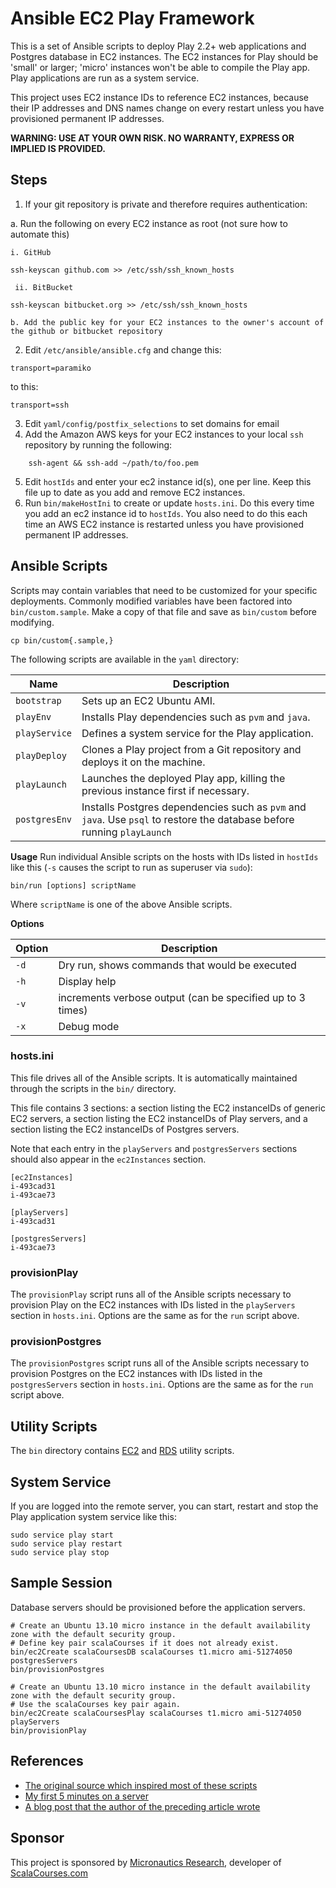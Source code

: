 # Ansible EC2 Play Framework
This is a set of Ansible scripts to deploy Play 2.2+ web applications and Postgres database in EC2 instances.
The EC2 instances for Play should be 'small' or larger; 'micro' instances won't be able to compile the Play app.
Play applications are run as a system service.

This project uses EC2 instance IDs to reference EC2 instances, because their IP addresses and DNS names change on every restart unless you have provisioned permanent IP addresses.

**WARNING: USE AT YOUR OWN RISK. NO WARRANTY, EXPRESS OR IMPLIED IS PROVIDED.**

## Steps

1. If your git repository is private and therefore requires authentication:

  a. Run the following on every EC2 instance as root (not sure how to automate this)
    
    i. GitHub
````
ssh-keyscan github.com >> /etc/ssh/ssh_known_hosts
````

     ii. BitBucket
````
ssh-keyscan bitbucket.org >> /etc/ssh/ssh_known_hosts
````
    b. Add the public key for your EC2 instances to the owner's account of the github or bitbucket repository
2. Edit `/etc/ansible/ansible.cfg` and change this:
````
transport=paramiko
````
to this:
````
transport=ssh
````
3. Edit `yaml/config/postfix_selections` to set domains for email 
4. Add the Amazon AWS keys for your EC2 instances to your local `ssh` repository by running the following:
```` 
    ssh-agent && ssh-add ~/path/to/foo.pem
````
5. Edit `hostIds` and enter your ec2 instance id(s), one per line. Keep this file up to date as you add and remove EC2 instances.
6. Run `bin/makeHostIni` to create or update `hosts.ini`. Do this every time you add an ec2 instance id to `hostIds`. 
   You also need to do this each time an AWS EC2 instance is restarted unless you have provisioned permanent IP addresses.

## Ansible Scripts
Scripts may contain variables that need to be customized for your specific deployments. 
Commonly modified variables have been factored into `bin/custom.sample`. 
Make a copy of that file and save as `bin/custom` before modifying.

    cp bin/custom{.sample,}

The following scripts are available in the `yaml` directory:

| Name          | Description                                                                                                             |
| ------------- | ----------------------------------------------------------------------------------------------------------------------- |
| `bootstrap`   | Sets up an EC2 Ubuntu AMI.                                                                                              |
| `playEnv`     | Installs Play dependencies such as `pvm` and `java`.                                                                    |
| `playService` | Defines a system service for the Play application.                                                                      |
| `playDeploy`  | Clones a Play project from a Git repository and deploys it on the machine.                                              |
| `playLaunch`  | Launches the deployed Play app, killing the previous instance first if necessary.                                       |
| `postgresEnv` | Installs Postgres dependencies such as `pvm` and `java`. Use `psql` to restore the database before running `playLaunch` |

**Usage**
Run individual Ansible scripts on the hosts with IDs listed in `hostIds` like this (`-s` causes the script to run as superuser via `sudo`):

    bin/run [options] scriptName

Where `scriptName` is one of the above Ansible scripts.

**Options**

| Option       | Description                                                     |
| ------------ | --------------------------------------------------------------- |
| `-d`         | Dry run, shows commands that would be executed                  |
| `-h`         | Display help                                                    |
| `-v`         | increments verbose output (can be specified up to 3 times)      |
| `-x`         | Debug mode                                                      |

### hosts.ini
This file drives all of the Ansible scripts.
It is automatically maintained through the scripts in the `bin/` directory.

This file contains 3 sections: a section listing the EC2 instanceIDs of generic EC2 servers, 
a section listing the EC2 instanceIDs of Play servers, 
and a section listing the EC2 instanceIDs of Postgres servers.

Note that each entry in the `playServers` and `postgresServers` sections should also appear in the `ec2Instances` section.

````
[ec2Instances]
i-493cad31
i-493cae73

[playServers]
i-493cad31

[postgresServers]
i-493cae73
````

### provisionPlay
The `provisionPlay` script runs all of the Ansible scripts necessary to provision Play on the EC2 instances with IDs listed in the `playServers` section in `hosts.ini`.
Options are the same as for the `run` script above.

### provisionPostgres
The `provisionPostgres` script runs all of the Ansible scripts necessary to provision Postgres on the EC2 instances with IDs listed in the `postgresServers` section in `hosts.ini`.
Options are the same as for the `run` script above.

## Utility Scripts
The `bin` directory contains [EC2](EC2.md) and [RDS](RDS.md) utility scripts.

## System Service
If you are logged into the remote server, you can start, restart and stop the Play application system service like this:

    sudo service play start
    sudo service play restart
    sudo service play stop

## Sample Session
Database servers should be provisioned before the application servers.

    # Create an Ubuntu 13.10 micro instance in the default availability zone with the default security group.
    # Define key pair scalaCourses if it does not already exist.
    bin/ec2Create scalaCoursesDB scalaCourses t1.micro ami-51274050 postgresServers 
    bin/provisionPostgres

    # Create an Ubuntu 13.10 micro instance in the default availability zone with the default security group.
    # Use the scalaCourses key pair again.
    bin/ec2Create scalaCoursesPlay scalaCourses t1.micro ami-51274050 playServers
    bin/provisionPlay

## References
* [The original source which inspired most of these scripts](https://github.com/phred/5minbootstrap)
* [My first 5 minutes on a server](http://plusbryan.com/my-first-5-minutes-on-a-server-or-essential-security-for-linux-servers)
* [A blog post that the author of the preceding article wrote](http://practicalops.com/my-first-5-minutes-on-a-server.html)

## Sponsor
This project is sponsored by [Micronautics Research](http://micronauticsresearch.com),
developer of [ScalaCourses.com](http://scalacourses.com)